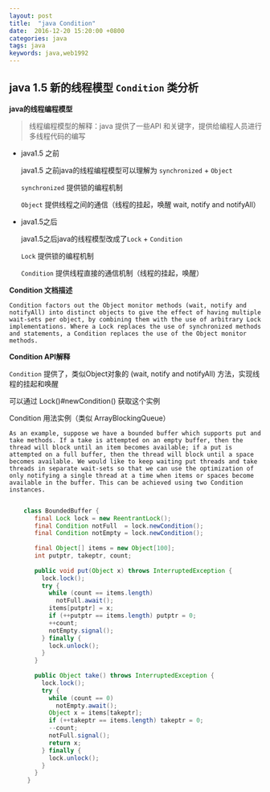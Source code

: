 ```yaml
---
layout: post
title:  "java Condition"
date:  2016-12-20 15:20:00 +0800
categories: java
tags: java
keywords: java,web1992
---
```



java 1.5 新的线程模型 `Condition` 类分析
---

<!--more-->

**java的线程编程模型**

> 线程编程模型的解释：java 提供了一些API 和关键字，提供给编程人员进行多线程代码的编写

- java1.5 之前

    java1.5 之前java的线程编程模型可以理解为 `synchronized` + `Object` 
    
    `synchronized` 提供锁的编程机制
    
    `Object` 提供线程之间的通信（线程的挂起，唤醒 wait, notify and notifyAll）

- java1.5之后

    java1.5之后java的线程模型改成了`Lock` + `Condition`
    
    `Lock` 提供锁的编程机制
    
    `Condition` 提供线程直接的通信机制（线程的挂起，唤醒）

**Condition 文档描述**

```
Condition factors out the Object monitor methods (wait, notify and notifyAll) into distinct objects to give the effect of having multiple wait-sets per object, by combining them with the use of arbitrary Lock implementations. Where a Lock replaces the use of synchronized methods and statements, a Condition replaces the use of the Object monitor methods. 
```

**Condition API解释**


`Condition` 提供了，类似Object对象的 (wait, notify and notifyAll) 方法，实现线程的挂起和唤醒

可以通过 Lock()#newCondition() 获取这个实例


Condition 用法实例（类似 ArrayBlockingQueue）

    As an example, suppose we have a bounded buffer which supports put and take methods. If a take is attempted on an empty buffer, then the thread will block until an item becomes available; if a put is attempted on a full buffer, then the thread will block until a space becomes available. We would like to keep waiting put threads and take threads in separate wait-sets so that we can use the optimization of only notifying a single thread at a time when items or spaces become available in the buffer. This can be achieved using two Condition instances. 



```java

	class BoundedBuffer {
	   final Lock lock = new ReentrantLock();
	   final Condition notFull  = lock.newCondition(); 
	   final Condition notEmpty = lock.newCondition(); 
	
	   final Object[] items = new Object[100];
	   int putptr, takeptr, count;
	
	   public void put(Object x) throws InterruptedException {
	     lock.lock();
	     try {
	       while (count == items.length)
	         notFull.await();
	       items[putptr] = x;
	       if (++putptr == items.length) putptr = 0;
	       ++count;
	       notEmpty.signal();
	     } finally {
	       lock.unlock();
	     }
	   }
	
	   public Object take() throws InterruptedException {
	     lock.lock();
	     try {
	       while (count == 0)
	         notEmpty.await();
	       Object x = items[takeptr];
	       if (++takeptr == items.length) takeptr = 0;
	       --count;
	       notFull.signal();
	       return x;
	     } finally {
	       lock.unlock();
	     }
	   }
	 }

```









